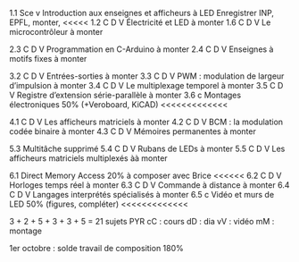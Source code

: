 1.1 Sce v   Introduction aux enseignes et afficheurs à LED       Enregistrer INP, EPFL, monter, <<<<<
1.2 C D V   Électricité et LED                                   à monter
1.6 C D V   Le microcontrôleur                                   à monter

2.3 C D V   Programmation en C-Arduino                           à monter
2.4 C D V   Enseignes à motifs fixes                             à monter

3.2 C D V   Entrées-sorties                                      à monter
3.3 C D V   PWM : modulation de largeur d’impulsion              à monter
3.4 C D V   Le multiplexage temporel                             à monter
3.5 C D V   Registre d’extension série-parallèle                 à monter
3.6 c       Montages électroniques                           50% (+Veroboard, KiCAD) <<<<<<<<<<<<<

4.1 C D V   Les afficheurs matriciels                            à monter
4.2 C D V   BCM : la modulation codée binaire                    à monter
4.3 C D V   Mémoires permanentes                                 à monter

5.3         Multitâche                                           supprimé
5.4 C D V   Rubans de LEDs                                       à monter
5.5 C D V   Les afficheurs matriciels multiplexés                àà monter

6.1         Direct Memory Access                             20% à composer avec Brice <<<<<<
6.2 C D V   Horloges temps réel                                  à monter
6.3 C D V   Commande à distance                                  à monter
6.4 C D V   Langages interprétés spécialisés                     à monter
6.5 c       Vidéo et murs de LED                             50% (figures, compléter) <<<<<<<<<<<<<

3 + 2 + 5 + 3 + 3 + 5 = 21 sujets PYR
cC : cours
dD : dia
vV : vidéo
mM : montage

1er octobre : solde travail de composition                   180%


